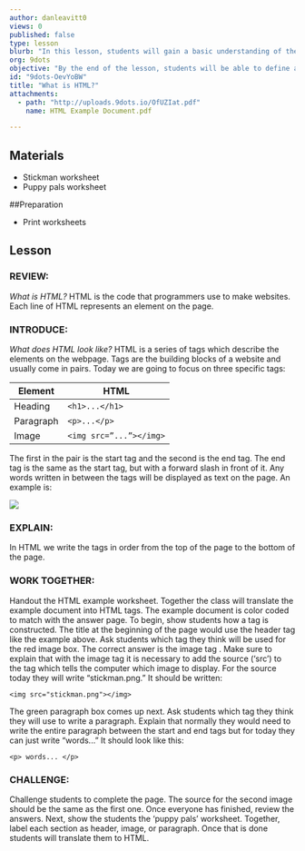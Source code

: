 ```yaml
---
author: danleavitt0
views: 0
published: false
type: lesson
blurb: "In this lesson, students will gain a basic understanding of the image, paragraph, and heading HTML elements."
org: 9dots
objective: "By the end of the lesson, students will be able to define an HTML tag, understand how to implement HTML tags in coding, and translate and example website into HTML tags."
id: "9dots-OevYoBW"
title: "What is HTML?"
attachments: 
  - path: "http://uploads.9dots.io/OfUZIat.pdf"
    name: HTML Example Document.pdf

---
```


## Materials

- Stickman worksheet
- Puppy pals worksheet

##Preparation

- Print worksheets

## Lesson

### REVIEW:
_What is HTML?_
HTML is the code that programmers use to make websites. Each line of HTML represents an element on the page. 

### INTRODUCE:
_What does HTML look like?_
HTML is a series of tags which describe the elements on the webpage. Tags are the building blocks of a website and usually come in pairs. Today we are going to focus on three specific tags:

Element | HTML
-|-
Heading | ```<h1>...</h1>```
Paragraph | ```<p>...</p>```
Image | ```<img src=”...”></img>```


The first in the pair is the start tag and the second is the end tag.  The end tag is the same as the start tag, but with a forward slash in front of it.  Any words written in between the tags will be displayed as text on the page. An example is:	

![](http://uploads.9dots.io/OfUXVZ7_md.jpg) 

### EXPLAIN:
In HTML we write the tags in order from the top of the page to the bottom of the page.

### WORK TOGETHER:
Handout the HTML example worksheet. Together the class will translate the example document into HTML tags. The example document is color coded to match with the answer page. To begin, show students how a tag is constructed. The title at the beginning of the page would use the header tag like the example above. Ask students which tag they think will be used for the red image box. The correct answer is the image tag <img>. Make sure to explain that with the image tag it is necessary to add the source (‘src’) to the tag which tells the computer which image to display. For the source today they will write “stickman.png.” It should be written:
```
<img src="stickman.png"></img>
```
The green paragraph box comes up next. Ask students which tag they think they will use to write a paragraph. Explain that normally they would need to write the entire paragraph between the start and end tags but for today they can just write “words...” It should look like this:
```
<p> words... </p>
```

### CHALLENGE:
Challenge students to complete the page. The source for the second image should be the same as the first one. Once everyone has finished, review the answers. Next, show the students the ‘puppy pals’ worksheet. Together, label each section as header, image, or paragraph. Once that is done students will translate them to HTML.
